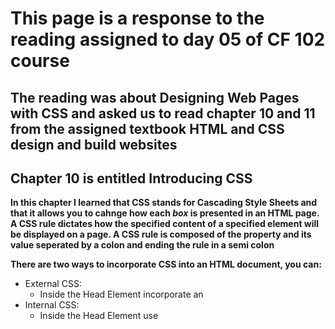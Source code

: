 # This page is a response to the reading assigned to day 05 of CF 102 course

## The reading was about Designing Web Pages with CSS and asked us to read chapter 10 and 11 from the assigned textbook HTML and CSS design and build websites

## Chapter 10 is entitled Introducing CSS

**In this chapter I learned that CSS stands for Cascading Style Sheets and that it allows you to cahnge how each *box* is presented in an HTML page. A CSS rule dictates how the specified content of a specified element will be displayed on a page. A CSS rule is composed of the property and its value seperated by a colon and ending the rule in a semi colon**

**There are two ways to incorporate CSS into an HTML document, you can:**

- External CSS:
    - Inside the Head Element incorporate an <link href="location" type="text/css" rel="stylesheet"> 
- Internal CSS:
    - Inside the Head Element use <style type="text/css"> followed by desired CSS

**This chapter also talked about Precedence and Cascading, noting that when there are identical selectors, the latter will take effect (the last rule...rule). Also, the more specific rule will over-take general rules (specificity over general) 

## Chapter 11 is entitled Color

**Essentially this rule allows you to target elements and apply color via three approaches**
- RGB value: exressed as rgb(n1,n2,n3) where n is some number between 0 and 225
- HEX code: is a six digit code wehre HEX values for rgb are in hexadecimal code
- Color names: there are 147 predefined color names recognized by most browswers

